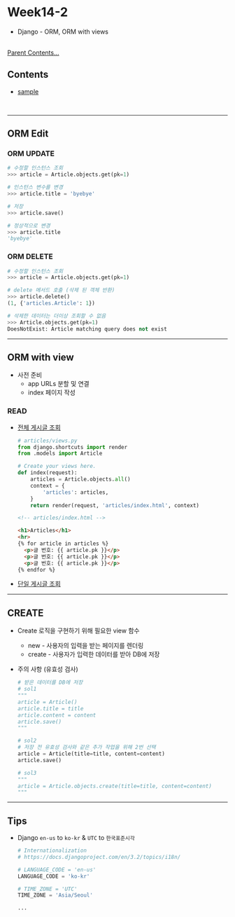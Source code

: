 # Week14-2

-   Django - ORM, ORM with views


<link rel="stylesheet" href="../../assets/stylesheets/my_style.css">

<br>[Parent Contents...](../../README.md/#til-today-i-learned)


## Contents
- [sample](#sample)

<br>


-----


## ORM Edit

### ORM UPDATE

```py shell
# 수정할 인스턴스 조회
>>> article = Article.objects.get(pk=1)

# 인스턴스 변수를 변경
>>> article.title = 'byebye'

# 저장
>>> article.save()

# 정상적으로 변경
>>> article.title
'byebye'
```

### ORM DELETE

```py shell
# 수정할 인스턴스 조회
>>> article = Article.objects.get(pk=1)

# delete 메서드 호출 (삭제 된 객체 반환)
>>> article.delete()
(1, {'articles.Article': 1})

# 삭제한 데이터는 더이상 조회할 수 없음
>>> Article.objects.get(pk=1)
DoesNotExist: Article matching query does not exist
```


-----


## ORM with view

- 사전 준비
  + app URLs 분할 및 연결
  + index 페이지 작성

### READ

- [전체 게시글 조회](lecture/articles/views.py)
  ```py
  # articles/views.py
  from django.shortcuts import render
  from .models import Article

  # Create your views here.
  def index(request):
      articles = Article.objects.all()
      context = {
          'articles': articles,
      }
      return render(request, 'articles/index.html', context)
  ```
  ```html
  <!-- articles/index.html -->

  <h1>Articles</h1>
  <hr>
  {% for article in articles %}
    <p>글 번호: {{ article.pk }}</p>
    <p>글 번호: {{ article.pk }}</p>
    <p>글 번호: {{ article.pk }}</p>
  {% endfor %}
  ```

- [단일 게시글 조회](lecture/articles/views.py)


-----


## CREATE

- Create 로직을 구현하기 위해 필요한 view 함수
  + new - 사용자의 입력을 받는 페이지를 렌더링
  + create - 사용자가 입력한 데이터를 받아 DB에 저장

- 주의 사항 (유효성 검사)
  ```py
  # 받은 데이터를 DB에 저장
  # sol1
  """
  article = Article()
  article.title = title
  article.content = content
  article.save()
  """
  
  # sol2
  # 저장 전 유효성 검사와 같은 추가 작업을 위해 2번 선택
  article = Article(title=title, content=content)
  article.save()
  
  # sol3
  """
  article = Article.objects.create(title=title, content=content)
  """
  ```


-----


## Tips

- Django `en-us` to `ko-kr` & `UTC` to `한국표준시각`
  ```py
  # Internationalization
  # https://docs.djangoproject.com/en/3.2/topics/i18n/

  # LANGUAGE_CODE = 'en-us'
  LANGUAGE_CODE = 'ko-kr'

  # TIME_ZONE = 'UTC'
  TIME_ZONE = 'Asia/Seoul'

  ...
  ```